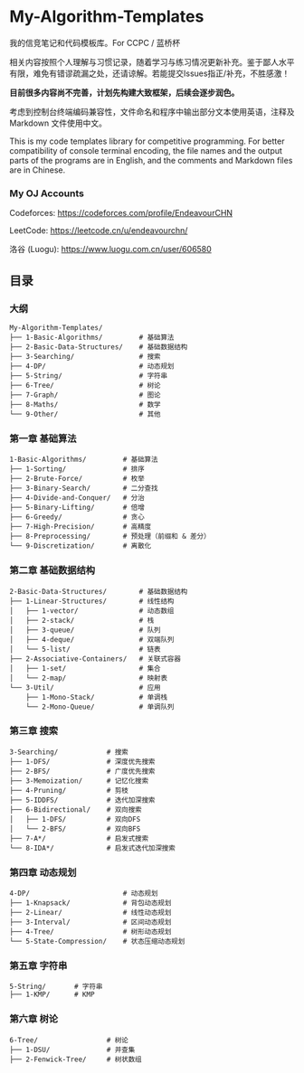 # My-Algorithm-Templates

我的信竞笔记和代码模板库。For CCPC / 蓝桥杯

相关内容按照个人理解与习惯记录，随着学习与练习情况更新补充。鉴于鄙人水平有限，难免有错谬疏漏之处，还请谅解。若能提交Issues指正/补充，不胜感激！

**目前很多内容尚不完善，计划先构建大致框架，后续会逐步润色。**

考虑到控制台终端编码兼容性，文件命名和程序中输出部分文本使用英语，注释及 Markdown 文件使用中文。

This is my code templates library for competitive programming. For better compatibility of console terminal encoding, the file names and the output parts of the programs are in English, and the comments and Markdown files are in Chinese. 

### My OJ Accounts

Codeforces: https://codeforces.com/profile/EndeavourCHN

LeetCode: https://leetcode.cn/u/endeavourchn/

洛谷 (Luogu): https://www.luogu.com.cn/user/606580

## 目录

### 大纲

```
My-Algorithm-Templates/
├── 1-Basic-Algorithms/         # 基础算法
├── 2-Basic-Data-Structures/    # 基础数据结构
├── 3-Searching/                # 搜索
├── 4-DP/                       # 动态规划
├── 5-String/                   # 字符串
├── 6-Tree/                     # 树论
├── 7-Graph/                    # 图论
├── 8-Maths/                    # 数学
└── 9-Other/                    # 其他
```

### 第一章 基础算法

```
1-Basic-Algorithms/         # 基础算法
├── 1-Sorting/              # 排序
├── 2-Brute-Force/          # 枚举
├── 3-Binary-Search/        # 二分查找
├── 4-Divide-and-Conquer/   # 分治
├── 5-Binary-Lifting/       # 倍增
├── 6-Greedy/               # 贪心
├── 7-High-Precision/       # 高精度
├── 8-Preprocessing/        # 预处理（前缀和 & 差分）
└── 9-Discretization/       # 离散化
```

### 第二章 基础数据结构

```
2-Basic-Data-Structures/        # 基础数据结构
├── 1-Linear-Structures/        # 线性结构
│	├── 1-vector/               # 动态数组
│	├── 2-stack/                # 栈
│	├── 3-queue/                # 队列
│	├── 4-deque/                # 双端队列
│	└── 5-list/                 # 链表
├── 2-Associative-Containers/   # 关联式容器
│	├── 1-set/                  # 集合
│	└── 2-map/                  # 映射表
└── 3-Util/                     # 应用
	├── 1-Mono-Stack/           # 单调栈
	└── 2-Mono-Queue/           # 单调队列
```

### 第三章 搜索

```
3-Searching/            # 搜索
├── 1-DFS/              # 深度优先搜索
├── 2-BFS/              # 广度优先搜索
├── 3-​​Memoization​​/      # 记忆化搜索
├── 4-Pruning​​/          # 剪枝
├── 5-IDDFS/            # 迭代加深搜索
├── 6-Bidirectional/    # 双向搜索
│   ├── 1-DFS/          # 双向DFS
│   └── 2-BFS/          # 双向BFS
├── 7-A*/               # 启发式搜索
└── 8-IDA*/             # 启发式迭代加深搜索
```

### 第四章 动态规划

```
4-DP/                       # 动态规划
├── 1-Knapsack/             # 背包动态规划
├── 2-Linear/               # 线性动态规划
├── 3-Interval/             # 区间动态规划
├── 4-Tree/                 # 树形动态规划
└── 5-State-Compression/    # 状态压缩动态规划
```

### 第五章 字符串

```
5-String/       # 字符串
├── 1-KMP/      # KMP
```

### 第六章 树论

```
6-Tree/                 # 树论
├── 1-DSU/              # 并查集
├── 2-Fenwick-Tree​​/     # 树状数组
```
